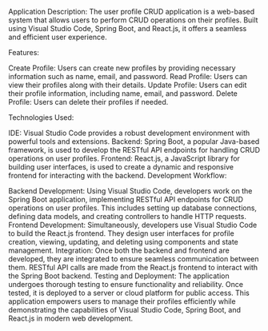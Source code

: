 Application Description:
The user profile CRUD application is a web-based system that allows users to perform CRUD operations on their profiles. Built using Visual Studio Code, Spring Boot, and React.js, it offers a seamless and efficient user experience.

Features:

Create Profile: Users can create new profiles by providing necessary information such as name, email, and password.
Read Profile: Users can view their profiles along with their details.
Update Profile: Users can edit their profile information, including name, email, and password.
Delete Profile: Users can delete their profiles if needed.

Technologies Used:

IDE: Visual Studio Code provides a robust development environment with powerful tools and extensions.
Backend: Spring Boot, a popular Java-based framework, is used to develop the RESTful API endpoints for handling CRUD operations on user profiles.
Frontend: React.js, a JavaScript library for building user interfaces, is used to create a dynamic and responsive frontend for interacting with the backend.
Development Workflow:

Backend Development: Using Visual Studio Code, developers work on the Spring Boot application, implementing RESTful API endpoints for CRUD operations on user profiles. This includes setting up database connections, defining data models, and creating controllers to handle HTTP requests.
Frontend Development: Simultaneously, developers use Visual Studio Code to build the React.js frontend. They design user interfaces for profile creation, viewing, updating, and deleting using components and state management.
Integration: Once both the backend and frontend are developed, they are integrated to ensure seamless communication between them. RESTful API calls are made from the React.js frontend to interact with the Spring Boot backend.
Testing and Deployment: The application undergoes thorough testing to ensure functionality and reliability. Once tested, it is deployed to a server or cloud platform for public access.
This application empowers users to manage their profiles efficiently while demonstrating the capabilities of Visual Studio Code, Spring Boot, and React.js in modern web development.
